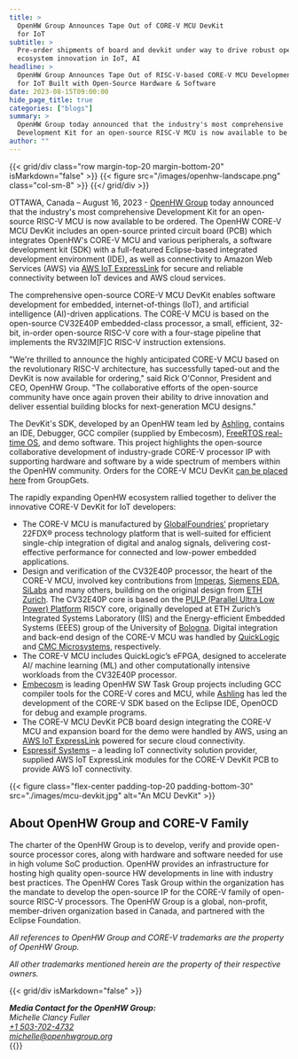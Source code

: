 ```yaml
---
title: >
  OpenHW Group Announces Tape Out of CORE-V MCU DevKit
  for IoT
subtitle: >
  Pre-order shipments of board and devkit under way to drive robust open-source
  ecosystem innovation in IoT, AI
headline: >
  OpenHW Group Announces Tape Out of RISC-V-based CORE-V MCU Development Kit
  for IoT Built with Open-Source Hardware & Software
date: 2023-08-15T09:00:00
hide_page_title: true
categories: ["blogs"]
summary: >
  OpenHW Group today announced that the industry's most comprehensive
  Development Kit for an open-source RISC-V MCU is now available to be ordered. 
author: ""
---
```


{{< grid/div class="row margin-top-20 margin-bottom-20" isMarkdown="false" >}}
  {{< figure src="/images/openhw-landscape.png" class="col-sm-8" >}}
{{</ grid/div >}}

OTTAWA, Canada – August 16, 2023 - [OpenHW Group](/) today announced that the
industry's most comprehensive Development Kit for an open-source RISC-V MCU is
now available to be ordered.  The OpenHW CORE-V MCU DevKit includes an
open-source printed circuit board (PCB) which integrates OpenHW's CORE-V MCU
and various peripherals,  a software development kit (SDK) with a full-featured
Eclipse-based integrated development environment (IDE), as well as connectivity
to Amazon Web Services (AWS) via [AWS IoT ExpressLink](https://aws.amazon.com/iot-expresslink/) 
for secure and reliable connectivity between IoT devices and AWS cloud
services.

The comprehensive open-source CORE-V MCU DevKit enables software development
for embedded, internet-of-things (IoT), and artificial intelligence (AI)-driven
applications. The CORE-V MCU is based on the open-source CV32E40P
embedded-class processor, a small, efficient, 32-bit, in-order open-source
RISC-V core with a four-stage pipeline that implements the RV32IM[F]C RISC-V
instruction extensions.

"We're thrilled to announce the highly anticipated CORE-V MCU based on the
revolutionary RISC-V architecture, has successfully taped-out and the DevKit is
now available for ordering," said Rick O'Connor, President and CEO, OpenHW
Group. "The collaborative efforts of the open-source community have once again
proven their ability to drive innovation and deliver essential building blocks
for next-generation MCU designs."

The DevKit's SDK, developed by an OpenHW team led by
[Ashling](https://www.ashling.com/), contains an IDE, Debugger, GCC compiler
(supplied by Embecosm), [FreeRTOS real-time OS](https://www.freertos.org/index.html), 
and demo software. This project highlights the open-source collaborative
development of industry-grade CORE-V processor IP with supporting hardware and
software by a wide spectrum of members within the OpenHW community. Orders for
the CORE-V MCU DevKit [can be placed here](https://groupgets.com/campaigns/1040) 
from GroupGets.

The rapidly expanding OpenHW ecosystem rallied together to deliver the
innovative CORE-V DevKit for IoT developers:

- The CORE-V MCU is manufactured by [GlobalFoundries’](https://gf.com/)
  proprietary 22FDX® process technology platform that is well-suited for
  efficient single-chip integration of digital and analog signals, delivering
  cost-effective performance for connected and low-power embedded applications.
-	Design and verification of the CV32E40P processor, the heart of the CORE-V
  MCU, involved key contributions from [Imperas](https://www.imperas.com/), 
  [Siemens EDA](https://eda.sw.siemens.com/en-US/), [SiLabs](https://www.silabs.com/applications/industrial-iot?s_kwcid=AL!16736!3!581604618843!!!g!!&gad=1&gclid=CjwKCAjwxOymBhAFEiwAnodBLJZ_WUiuCpY_T7O3lVD0AcI3L6Sbn_VAWYBCz5FWLdpTzsULGS_V4RoC6NQQAvD_BwE) 
  and many others, building on the original design from [ETH Zurich](https://ethz.ch/en.html). 
  The CV32E40P core is based on the [PULP (Parallel Ultra Low Power) Platform](https://pulp-platform.org/projectinfo.html)
  RI5CY core, originally developed at ETH Zurich’s Integrated Systems
  Laboratory (IIS) and the Energy-efficient Embedded Systems (EEES) group of
  the University of [Bologna](https://dei.unibo.it/en/research). Digital
  integration and back-end design of the CORE-V MCU was handled by
  [QuickLogic](https://www.quicklogic.com/) and [CMC Microsystems](https://www.cmc.ca/), 
  respectively.
- The CORE-V MCU includes QuickLogic’s eFPGA, designed to accelerate AI/
  machine learning (ML) and other computationally intensive workloads from the
  CV32E40P processor.
- [Embecosm](https://www.embecosm.com/) is leading OpenHW SW Task Group
  projects including GCC compiler tools for the CORE-V cores and MCU, while
  [Ashling](https://www.ashling.com/) has led the development of the CORE-V SDK
  based on the Eclipse IDE, OpenOCD for debug and example programs.
-	The CORE-V MCU DevKit PCB board design integrating the CORE-V MCU and
  expansion board for the demo were handled by AWS, using an [AWS IoT ExpressLink](https://aws.amazon.com/iot-expresslink/) 
  powered for secure cloud connectivity.
- [Espressif Systems](https://www.espressif.com/) – a leading IoT connectivity
  solution provider, supplied AWS IoT ExpressLink modules for the CORE-V DevKit
  PCB to provide AWS IoT connectivity.

{{< figure class="flex-center padding-top-20 padding-bottom-30" src="./images/mcu-devkit.jpg" alt="An MCU DevKit" >}}

## About OpenHW Group and CORE-V Family

The charter of the OpenHW Group is to develop, verify and provide open-source
processor cores, along with hardware and software needed for use in high volume
SoC production. OpenHW provides an infrastructure for hosting high quality
open-source HW developments in line with industry best practices. The OpenHW
Cores Task Group within the organization has the mandate to develop the
open-source IP for the CORE-V family of open-source RISC-V processors. The
OpenHW Group is a global, non-profit, member-driven organization based in
Canada, and partnered with the Eclipse Foundation.

*All references to OpenHW Group and CORE-V trademarks are the property of OpenHW
Group.*

*All other trademarks mentioned herein are the property of their
respective owners.*

{{< grid/div isMarkdown="false" >}}
  <address>
    <b>Media Contact for the OpenHW Group:</b>
    <br>
    Michelle Clancy Fuller
    <br>
    <a href="tel:+15037024732">+1 503-702-4732</a>
    <br>
    <a href="mailto:michelle@openhwgroup.org">michelle@openhwgroup.org</a>
  </address>
{{</ grid/div >}}
